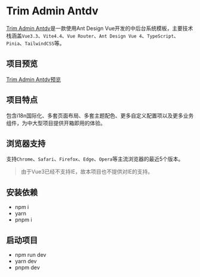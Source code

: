 # Trim Admin Antdv
[Trim Admin Antdv](http://trim-admin.gitee.io/trim-admin-antdv)是一款使用Ant Design Vue开发的中后台系统模板，主要技术栈涵盖`Vue3.3`、`Vite4.4`、`Vue Router`、`Ant Design Vue 4`、`TypeScript`、`Pinia`、`TailwindCSS`等。

## 项目预览
[Trim Admin Antdv预览](http://trim-admin.gitee.io/trim-admin-antdv)

## 项目特点
包含i18n国际化、多套页面布局、多套主题配色、更多自定义配置项以及更多业务组件，为中大型项目提供开箱即用的体验。

## 浏览器支持
支持`Chrome`、`Safari`、`Firefox`、`Edge`、`Opera`等主流浏览器的最近5个版本。
> 由于Vue3已经不支持IE，故本项目也不提供对IE的支持。

## 安装依赖
- npm i
- yarn
- pnpm i

## 启动项目
- npm run dev
- yarn dev
- pnpm dev
